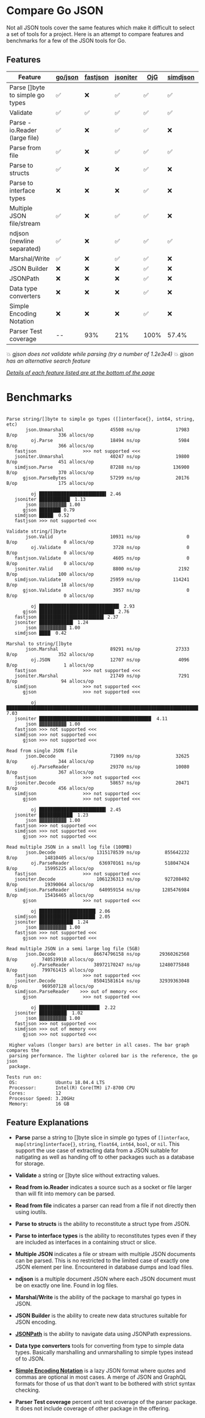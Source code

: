 # Compare Go JSON

Not all JSON tools cover the same features which make it difficult to
select a set of tools for a project. Here is an attempt to compare
features and benchmarks for a few of the JSON tools for Go.

## Features

| Feature                         | [go/json](https://golang.org/pkg/encoding/json/) | [fastjson](https://github.com/valyala/fastjson) | [jsoniter](https://github.com/json-iterator/go) | [OjG](https://github.com/ohler55/ojg) | [simdjson](https://github.com/minio/simdjson-go) | [gjson](https://github.com/tidwall/gjson)
| ------------------------------- | ------------------ | ------------------ | ------------------ | ------------------ | ------------------ | ------------------ |
| Parse []byte to simple go types | :white_check_mark: | :x:                | :white_check_mark: | :white_check_mark: | :white_check_mark: | :white_check_mark::boom: |
| Validate                        | :white_check_mark: | :white_check_mark: | :white_check_mark: | :white_check_mark: | :white_check_mark: | :white_check_mark: |
| Parse - io.Reader (large file)  | :white_check_mark: | :x:                | :white_check_mark: | :white_check_mark: | :x:                | :x:                |
| Parse from file                 | :white_check_mark: | :x:                | :white_check_mark: | :white_check_mark: | :white_check_mark: | :x:                |
| Parse to structs                | :white_check_mark: | :x:                | :x:                | :white_check_mark: | :x:                | :x:                |
| Parse to interface types        | :x:                | :x:                | :x:                | :white_check_mark: | :x:                | :x:                |
| Multiple JSON file/stream       | :white_check_mark: | :x:                | :white_check_mark: | :white_check_mark: | :x:                | :x:                |
| ndjson (newline separated)      | :white_check_mark: | :x:                | :white_check_mark: | :white_check_mark: | :white_check_mark: | :x:                |
| Marshal/Write                   | :white_check_mark: | :x:                | :white_check_mark: | :white_check_mark: | :x:                | :x:                |
| JSON Builder                    | :x:                | :x:                | :x:                | :white_check_mark: | :x:                | :x:                |
| JSONPath                        | :x:                | :x:                | :x:                | :white_check_mark: | :x:                | :x::boom:          |
| Data type converters            | :x:                | :x:                | :x:                | :white_check_mark: | :x:                | :x:                |
| Simple Encoding Notation        | :x:                | :x:                | :x:                | :white_check_mark: | :x:                | :x:                |
| Parser Test coverage            | --                 | 93%                | 21%                | 100%               | 57.4%              | 91.5%              |

 :boom: _gjson does not validate while parsing (try a number of 1.2e3e4)_
 :boom: _gjson has an alternative search feature_

[_Details of each feature listed are at the bottom of the page_](#Feature-Explanations)

# Benchmarks

```

Parse string/[]byte to simple go types ([]interface{}, int64, string, etc)
       json.Unmarshal                 45508 ns/op             17983 B/op               336 allocs/op
         oj.Parse                     18494 ns/op              5984 B/op               366 allocs/op
   fastjson                 >>> not supported <<<
   jsoniter.Unmarshal                 40247 ns/op             19800 B/op               451 allocs/op
   simdjson.Parse                     87288 ns/op            136900 B/op               370 allocs/op
      gjson.ParseBytes                57299 ns/op             20176 B/op               175 allocs/op

         oj ████████████████████████▌ 2.46
   jsoniter ███████████▎ 1.13
       json ▓▓▓▓▓▓▓▓▓▓ 1.00
      gjson ███████▉ 0.79
   simdjson █████▏ 0.52
   fastjson >>> not supported <<<

Validate string/[]byte
       json.Valid                     10931 ns/op                 0 B/op                 0 allocs/op
         oj.Validate                   3728 ns/op                 0 B/op                 0 allocs/op
   fastjson.Validate                   4605 ns/op                 0 B/op                 0 allocs/op
   jsoniter.Valid                      8800 ns/op              2192 B/op               100 allocs/op
   simdjson.Validate                  25959 ns/op            114241 B/op                18 allocs/op
      gjson.Validate                   3957 ns/op                 0 B/op                 0 allocs/op

         oj █████████████████████████████▎ 2.93
      gjson ███████████████████████████▌ 2.76
   fastjson ███████████████████████▋ 2.37
   jsoniter ████████████▍ 1.24
       json ▓▓▓▓▓▓▓▓▓▓ 1.00
   simdjson ████▏ 0.42

Marshal to string/[]byte
       json.Marshal                   89291 ns/op             27333 B/op               352 allocs/op
         oj.JSON                      12707 ns/op              4096 B/op                 1 allocs/op
   fastjson                 >>> not supported <<<
   jsoniter.Marshal                   21749 ns/op              7291 B/op                94 allocs/op
   simdjson                 >>> not supported <<<
      gjson                 >>> not supported <<<

         oj ██████████████████████████████████████████████████████████████████████▎ 7.03
   jsoniter █████████████████████████████████████████  4.11
       json ▓▓▓▓▓▓▓▓▓▓ 1.00
   fastjson >>> not supported <<<
   simdjson >>> not supported <<<
      gjson >>> not supported <<<

Read from single JSON file
       json.Decode                    71909 ns/op             32625 B/op               344 allocs/op
         oj.ParseReader               29370 ns/op             10080 B/op               367 allocs/op
   fastjson                 >>> not supported <<<
   jsoniter.Decode                    58657 ns/op             20471 B/op               456 allocs/op
   simdjson                 >>> not supported <<<
      gjson                 >>> not supported <<<

         oj ████████████████████████▍ 2.45
   jsoniter ████████████▎ 1.23
       json ▓▓▓▓▓▓▓▓▓▓ 1.00
   fastjson >>> not supported <<<
   simdjson >>> not supported <<<
      gjson >>> not supported <<<

Read multiple JSON in a small log file (100MB)
       json.Decode               1315178539 ns/op         855642232 B/op          14810405 allocs/op
         oj.ParseReader           636970161 ns/op         518047424 B/op          15995225 allocs/op
   fastjson                 >>> not supported <<<
   jsoniter.Decode               1061236313 ns/op         927208492 B/op          19390064 allocs/op
   simdjson.ParseReader           640959154 ns/op        1285476984 B/op          15416465 allocs/op
      gjson                 >>> not supported <<<

         oj ████████████████████▋ 2.06
   simdjson ████████████████████▌ 2.05
   jsoniter ████████████▍ 1.24
       json ▓▓▓▓▓▓▓▓▓▓ 1.00
   fastjson >>> not supported <<<
      gjson >>> not supported <<<

Read multiple JSON in a semi large log file (5GB)
       json.Decode              86674796158 ns/op       29360262568 B/op         740519910 allocs/op
         oj.ParseReader         38972170247 ns/op       12480775848 B/op         799761415 allocs/op
   fastjson                 >>> not supported <<<
   jsoniter.Decode              85041581614 ns/op       32939363048 B/op         969507128 allocs/op
   simdjson.ParseReader    >>> out of memory <<<
      gjson                 >>> not supported <<<

         oj ██████████████████████▏ 2.22
   jsoniter ██████████▏ 1.02
       json ▓▓▓▓▓▓▓▓▓▓ 1.00
   fastjson >>> not supported <<<
   simdjson >>> out of memory <<<
      gjson >>> not supported <<<

 Higher values (longer bars) are better in all cases. The bar graph compares the
 parsing performance. The lighter colored bar is the reference, the go json
 package.

Tests run on:
 OS:              Ubuntu 18.04.4 LTS
 Processor:       Intel(R) Core(TM) i7-8700 CPU
 Cores:           12
 Processor Speed: 3.20GHz
 Memory:          16 GB
```

## Feature Explanations

 - **Parse** parse a string to []byte slice in simple go types of
   `[]interface`, `map[string]interface{}`, `string`, `float64`,
   `int64`, `bool`, or `nil`. This support the use case of extracting
   data from a JSON suitable for natigating as well as handing off to
   other packages such as a database for storage.

 - **Validate** a string or []byte slice without extracting values.

 - **Read from io.Reader** indicates a source such as a socket or file
   larger than will fit into memory can be parsed.

 - **Read from file** indicates a parser can read from a file if not
   directly then using ioutils.

 - **Parse to structs** is the ability to reconstitute a struct type
   from JSON.

 - **Parse to interface types** is the ability to reconstitutes types
   even if they are included as interfaces in a containing struct or
   slice.

 - **Multiple JSON** indicates a file or stream with multiple JSON
   documents can be parsed. This is no restricted to the limited case
   of exactly one JSON element per line. Encountered in database dumps
   and load files.

 - **ndjson** is a multiple document JSON where each JSON document
   must be on exactly one line. Found in log files.

 - **Marshal/Write** is the ability of the package to marshal go types
   in JSON.

 - **JSON Builder** is the ability to create new data structures suitable for JSON encoding.

 - **[JSONPath](https://goessner.net/articles/JsonPath)** is the
   ability to navigate data using JSONPath expressions.

 - **Data type converters** tools for converting from type to simple
   data types. Basically marshalling and unmarshalling to simple types
   instead of to JSON.

 - **[Simple Encoding Notation](https://github.com/ohler55/ojg/blob/develop/sen.md)** is
   a lazy JSON format where quotes and commas are optional in most
   cases. A merge of JSON and GraphQL formats for those of us that
   don't want to be bothered with strict syntax checking.

 - **Parser Test coverage** percent unit test coverage of the parser
   package. It does not include coverage of other package in the
   offering.
